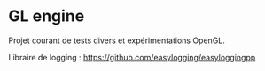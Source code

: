 # GL engine

Projet courant de tests divers et expérimentations OpenGL.

Libraire de logging : https://github.com/easylogging/easyloggingpp

